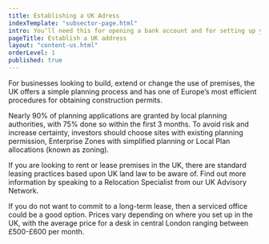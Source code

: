 ```yaml
---
title: Establishing a UK Adress
indexTemplate: "subsector-page.html"
intro: You’ll need this for opening a bank account and for setting up your business. Test word.
pageTitle: Establish a UK address
layout: "content-us.html"
orderLevel: 1
published: true
---
```


For businesses looking to build, extend or change the use of premises, the UK offers a simple planning process and has one of Europe’s most efficient procedures for obtaining construction permits. 

Nearly 90% of planning applications are granted by local planning authorities, with 75% done so within the first 3 months. To avoid risk and increase certainty, investors should choose sites with existing planning permission, Enterprise Zones with simplified planning or Local Plan allocations (known as zoning).

If you are looking to rent or lease premises in the UK, there are standard leasing practices based upon UK land law to be aware of. Find out more information by speaking to a Relocation Specialist from our UK Advisory Network.  

If you do not want to commit to a long-term lease, then a serviced office could be a good option. Prices vary depending on where you set up in the UK, with the average price for a desk in central London ranging between £500-£600 per month.
